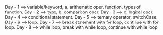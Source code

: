 Day - 1 ==> variable/keyword, a. arithematic oper, function, types of function.
Day - 2 ==> type, b. comparison oper.
Day - 3 ==> c. logical oper.
Day - 4 ==> conditional statement.
Day - 5 ==> ternary operator, switchCase.
Day - 6 ==> loop.
Day - 7 ==> break statement with for loop, continue with for loop.
Day - 8 ==> while loop, break with while loop, continue with while loop